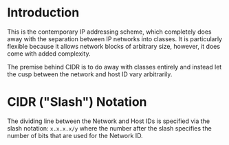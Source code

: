 # Introduction

This is the contemporary IP addressing scheme, which completely does away with the separation between IP networks into classes. It is particularly flexible because it allows network blocks of arbitrary size, however, it does come with added complexity.

The premise behind CIDR is to do away with classes entirely and instead let the cusp between the network and host ID vary arbitrarily.

# CIDR ("Slash") Notation

The dividing line between the Network and Host IDs is specified via the slash notation: `x.x.x.x/y` where the number after the slash specifies the number of bits that are used for the Network ID.